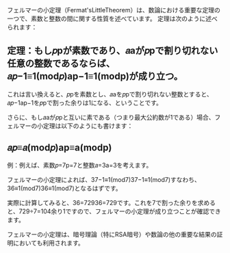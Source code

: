 


フェルマーの小定理（Fermat'sLittleTheorem）は、数論における重要な定理の一つで、素数と整数の間に関する性質を述べています。
定理は次のように述べられます：

## 定理：もし𝑝pが素数であり、𝑎aが𝑝pで割り切れない任意の整数であるならば、𝑎𝑝−1≡1(mod𝑝)ap−1≡1(modp)が成り立つ。

これは言い換えると、𝑝pを素数とし、𝑎aを𝑝pで割り切れない整数とすると、𝑎𝑝−1ap−1を𝑝pで割った余りは1になる、ということです。

さらに、もし𝑎aが𝑝pと互いに素である（つまり最大公約数が1である）場合、フェルマーの小定理は以下のようにも書けます：

## 𝑎𝑝≡𝑎(mod𝑝)ap≡a(modp)

例：例えば、素数𝑝=7p=7と整数𝑎=3a=3を考えます。

フェルマーの小定理によれば、37−1≡1(mod7)37−1≡1(mod7)すなわち、36≡1(mod7)36≡1(mod7)となるはずです。

実際に計算してみると、36=72936=729です。これを7で割った余りを求めると、729÷7=104余り1ですので、フェルマーの小定理が成り立つことが確認できます。

フェルマーの小定理は、暗号理論（特にRSA暗号）や数論の他の重要な結果の証明においても利用されます。


